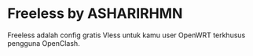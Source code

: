 # Freeless by ASHARIRHMN

Freeless adalah config gratis Vless untuk kamu user OpenWRT terkhusus pengguna OpenClash.
